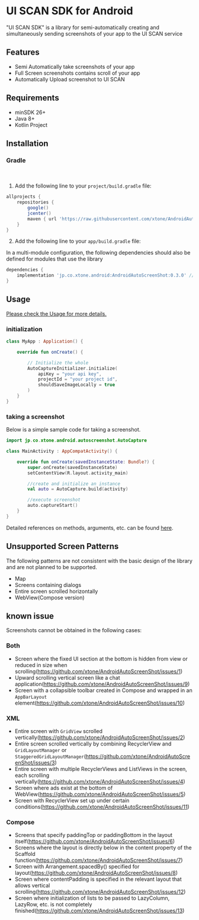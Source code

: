 # UI SCAN SDK for Android

"UI SCAN SDK" is a library for semi-automatically creating and simultaneously sending screenshots of your app to the UI SCAN service

## Features
- Semi Automatically take screenshots of your app
- Full Screen screenshots contains scroll of your app
- Automatically Upload screenshot to UI SCAN

## Requirements
- minSDK 26+
- Java 8+
- Kotlin Project

## Installation
### Gradle
　　
1. Add the following line to your `project/build.gradle` file:

```Groovy
allprojects {
    repositories {
        google()
        jcenter()
        maven { url 'https://raw.githubusercontent.com/xtone/AndroidAutoScreenShot/main/repository/' } //New
    }
}
```

2. Add the following line to your `app/build.gradle` file:

In a multi-module configuration, the following dependencies should also be defined for modules that use the library

```Groovy
dependencies {
	implementation 'jp.co.xtone.android:AndroidAutoScreenShot:0.3.0' //New
}
```

## Usage

[Please check the Usage for more details.](https://github.com/xtone/AndroidAutoScreenShot/blob/main/Documents/Usage.md)

### initialization

```kotlin
class MyApp : Application() {

    override fun onCreate() {

        // Initialize the whole
        AutoCaptureInitializer.initialize(
            apiKey = "your api key",
            projectId = "your project id", 
            shouldSaveImageLocally = true
        )
    }
}
```

### taking a screenshot

Below is a simple sample code for taking a screenshot.

```kotlin
import jp.co.xtone.android.autoscreenshot.AutoCapture

class MainActivity : AppCompatActivity() {

    override fun onCreate(savedInstanceState: Bundle?) {
        super.onCreate(savedInstanceState)
        setContentView(R.layout.activity_main)

        //create and initialize an instance
        val auto = AutoCapture.build(activity)

        //execute screenshot
        auto.captureStart()
    }
}
```

Detailed references on methods, arguments, etc.  can be found [here](https://github.com/xtone/AndroidAutoScreenShot/blob/main/Documents/Reference.md).

## Unsupported Screen Patterns
The following patterns are not consistent with the basic design of the library and are not planned to be supported.

- Map
- Screens containing dialogs
- Entire screen scrolled horizontally
- WebView(Compose version)

## known issue
Screenshots cannot be obtained in the following cases:

### Both 
- Screen where the fixed UI section at the bottom is hidden from view or reduced in size when scrolling(https://github.com/xtone/AndroidAutoScreenShot/issues/1)
- Upward scrolling vertical screen like a chat application(https://github.com/xtone/AndroidAutoScreenShot/issues/9)
- Screen with a collapsible toolbar created in Compose and wrapped in an `AppBarLayout` element(https://github.com/xtone/AndroidAutoScreenShot/issues/10)

### XML
- Entire screen with `GridView` scrolled vertically(https://github.com/xtone/AndroidAutoScreenShot/issues/2)
- Entire screen scrolled vertically by combining RecyclerView and `GridLayoutManager` or `StaggeredGridLayoutManager`(https://github.com/xtone/AndroidAutoScreenShot/issues/3)
- Entire screen with multiple RecyclerViews and ListViews in the screen, each scrolling vertically(https://github.com/xtone/AndroidAutoScreenShot/issues/4)
- Screen where ads exist at the bottom of WebView(https://github.com/xtone/AndroidAutoScreenShot/issues/5)
- Screen with RecyclerView set up under certain conditions(https://github.com/xtone/AndroidAutoScreenShot/issues/11)

### Compose
- Screens that specify paddingTop or paddingBottom in the layout itself(https://github.com/xtone/AndroidAutoScreenShot/issues/6)
- Screens where the layout is directly below in the content property of the Scaffold function(https://github.com/xtone/AndroidAutoScreenShot/issues/7)
- Screen with Arrangement.spacedBy() specified for layout(https://github.com/xtone/AndroidAutoScreenShot/issues/8)
- Screen where contentPadding is specified in the relevant layout that allows vertical scrolling(https://github.com/xtone/AndroidAutoScreenShot/issues/12)
- Screen where initialization of lists to be passed to LazyColumn, LazyRow, etc. is not completely finished(https://github.com/xtone/AndroidAutoScreenShot/issues/13)

